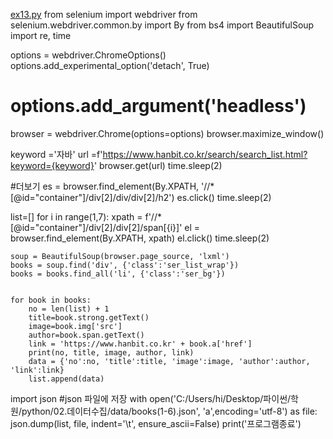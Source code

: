[ex13.py](https://github.com/user-attachments/files/22142914/ex13.py)
from selenium import webdriver
from selenium.webdriver.common.by import By
from bs4 import BeautifulSoup
import re, time

options = webdriver.ChromeOptions()
options.add_experimental_option('detach', True)
# options.add_argument('headless')
browser = webdriver.Chrome(options=options)
browser.maximize_window()

keyword ='자바'
url =f'https://www.hanbit.co.kr/search/search_list.html?keyword={keyword}'
browser.get(url)
time.sleep(2)

#더보기
es = browser.find_element(By.XPATH, '//*[@id="container"]/div[2]/div/div[2]/h2')
es.click()
time.sleep(2)

list=[]
for i in range(1,7):
    xpath = f'//*[@id="container"]/div[2]/div[2]/span[{i}]'
    el = browser.find_element(By.XPATH, xpath)
    el.click()
    time.sleep(2)

    soup = BeautifulSoup(browser.page_source, 'lxml')
    books = soup.find('div', {'class':'ser_list_wrap'})
    books = books.find_all('li', {'class':'ser_bg'})

    
    for book in books:
        no = len(list) + 1
        title=book.strong.getText()
        image=book.img['src']
        author=book.span.getText()
        link = 'https://www.hanbit.co.kr' + book.a['href']
        print(no, title, image, author, link)
        data = {'no':no, 'title':title, 'image':image, 'author':author, 'link':link}
        list.append(data)

import json
#json 파일에 저장
with open('C:/Users/hi/Desktop/파이썬/학원/python/02.데이터수집/data/books(1-6).json', 'a',encoding='utf-8') as file:
    json.dump(list, file, indent='\t', ensure_ascii=False)
print('프로그램종료')


